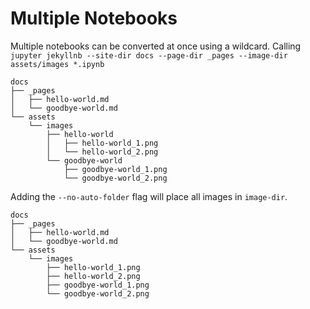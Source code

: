 <h1>Multiple Notebooks</h1>

Multiple notebooks can be converted at once using a wildcard.
Calling `jupyter jekyllnb --site-dir docs --page-dir _pages --image-dir assets/images *.ipynb`

```
docs
├── _pages
│   ├── hello-world.md
│   └── goodbye-world.md
└── assets
    └── images
        ├── hello-world
        │   ├── hello-world_1.png
        │   └── hello-world_2.png
        └── goodbye-world
            ├── goodbye-world_1.png
            └── goodbye-world_2.png
```

Adding the `--no-auto-folder` flag will place all images in `image-dir`.

```
docs
├── _pages
│   ├── hello-world.md
│   └── goodbye-world.md
└── assets
    └── images
        ├── hello-world_1.png
        ├── hello-world_2.png
        ├── goodbye-world_1.png
        └── goodbye-world_2.png
```
